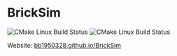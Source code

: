 # BrickSim

![CMake Linux Build Status](https://github.com/bb1950328/BrickSim/workflows/CMake%20Linux%20Build/badge.svg)
![CMake Linux Build Status](https://github.com/bb1950328/BrickSim/workflows/CMake%20Windows%20Build/badge.svg)

Website: [bb1950328.github.io/BrickSim](https://bb1950328.github.io/BrickSim/)

